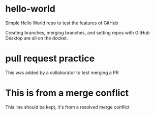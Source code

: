 # hello-world

Simple Hello World repo to test the features of GitHub

Creating branches, merging branches, and setting repos with GitHub Desktop are all on the docket.

# pull request practice

This was added by a collaborator to test merging a PR

# This is from a merge conflict

This line should be kept, it's from a resolved merge conflict

